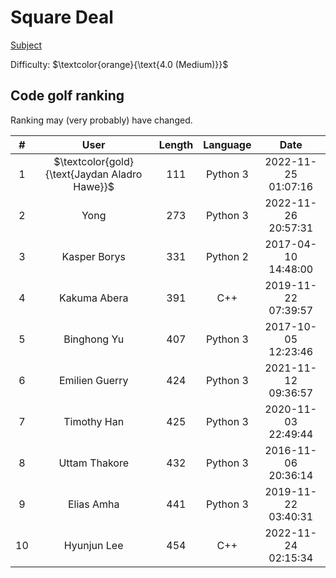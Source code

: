 # Square Deal

[Subject](https://open.kattis.com/problems/squaredeal)

Difficulty: $\textcolor{orange}{\text{4.0 (Medium)}}$

## Code golf ranking

Ranking may (very probably) have changed.

|  # |        User        | Length | Language |         Date        |
|:--:|:------------------:|:------:|:--------:|:-------------------:|
| 1  | $\textcolor{gold}{\text{Jaydan Aladro Hawe}}$ | 111    | Python 3 | 2022-11-25 01:07:16 |
| 2  | Yong               | 273    | Python 3 | 2022-11-26 20:57:31 |
| 3  | Kasper Borys       | 331    | Python 2 | 2017-04-10 14:48:00 |
| 4  | Kakuma Abera       | 391    | C++      | 2019-11-22 07:39:57 |
| 5  | Binghong Yu        | 407    | Python 3 | 2017-10-05 12:23:46 |
| 6  | Emilien Guerry     | 424    | Python 3 | 2021-11-12 09:36:57 |
| 7  | Timothy Han        | 425    | Python 3 | 2020-11-03 22:49:44 |
| 8  | Uttam Thakore      | 432    | Python 3 | 2016-11-06 20:36:14 |
| 9  | Elias Amha         | 441    | Python 3 | 2019-11-22 03:40:31 |
| 10 | Hyunjun Lee        | 454    | C++      | 2022-11-24 02:15:34 |